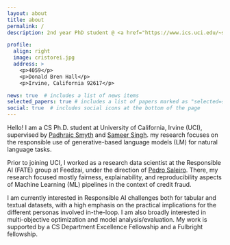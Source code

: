 ```yaml
---
layout: about
title: about
permalink: /
description: 2nd year PhD student @ <a href="https://www.ics.uci.edu/~smyth/research_group.html">DataLab</a> & <a href="https://ucinlp.github.io/">UCI-nlp</a> | Organizer @ <a href="https://www.meetup.com/pt-BR/Deep-Learning-Sessions-Lisboa/">DLSPT</a>  #uci-nlp | datalab | DLSPT

profile:
  align: right
  image: cristorei.jpg
  address: >
    <p>4059</p>
    <p>Donald Bren Hall</p>
    <p>Irvine, California 92617</p>

news: true  # includes a list of news items
selected_papers: true # includes a list of papers marked as "selected={true}"
social: true  # includes social icons at the bottom of the page
---
```


Hello! I am a CS Ph.D. student at University of California, Irvine (UCI), supervised by [Padhraic Smyth](https://www.ics.uci.edu/~smyth/) and [Sameer Singh](https://sameersingh.org/). my research focuses on the responsible use of generative-based language models (LM) for natural language tasks.

Prior to joining UCI, I worked as a research data scientist at the Responsible AI (FATE) group at Feedzai, under the direction of [Pedro Saleiro](https://www.linkedin.com/in/saleiro/?originalSubdomain=pt). There, my research focused mostly fairness, explainability, and reproducibility aspects of Machine Learning (ML) pipelines in the context of credit fraud.

I am currently interested in Responsible AI challenges both for tabular and textual datasets, with a high emphasis on the practical implications for the different personas involved in-the-loop. I am also broadly interested in multi-objective optimization and model analysis/evaluation. My work is supported by a CS Department Excellence Fellowship and a Fulbright fellowship.
